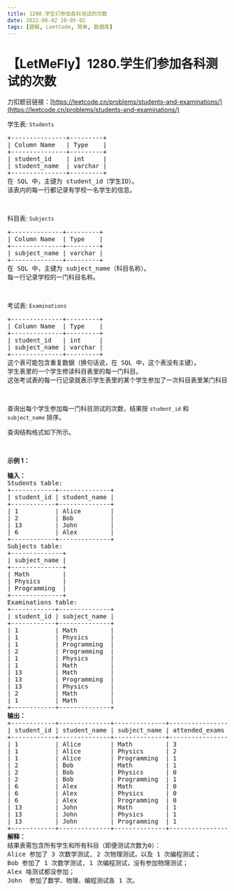 ```yaml
---
title: 1280.学生们参加各科测试的次数
date: 2022-06-02 20-05-02
tags: [题解, LeetCode, 简单, 数据库]
---
```


# 【LetMeFly】1280.学生们参加各科测试的次数

力扣题目链接：[https://leetcode.cn/problems/students-and-examinations/](https://leetcode.cn/problems/students-and-examinations/)

<p>学生表: <code>Students</code></p>

<pre>
+---------------+---------+
| Column Name   | Type    |
+---------------+---------+
| student_id    | int     |
| student_name  | varchar |
+---------------+---------+
在 SQL 中，主键为 student_id（学生ID）。
该表内的每一行都记录有学校一名学生的信息。
</pre>

<p>&nbsp;</p>

<p>科目表: <code>Subjects</code></p>

<pre>
+--------------+---------+
| Column Name  | Type    |
+--------------+---------+
| subject_name | varchar |
+--------------+---------+
在 SQL 中，主键为 subject_name（科目名称）。
每一行记录学校的一门科目名称。
</pre>

<p>&nbsp;</p>

<p>考试表: <code>Examinations</code></p>

<pre>
+--------------+---------+
| Column Name  | Type    |
+--------------+---------+
| student_id   | int     |
| subject_name | varchar |
+--------------+---------+
这个表可能包含重复数据（换句话说，在 SQL 中，这个表没有主键）。
学生表里的一个学生修读科目表里的每一门科目。
这张考试表的每一行记录就表示学生表里的某个学生参加了一次科目表里某门科目的测试。
</pre>

<p>&nbsp;</p>

<p>查询出每个学生参加每一门科目测试的次数，结果按 <code>student_id</code> 和 <code>subject_name</code> 排序。</p>

<p>查询结构格式如下所示。</p>

<p>&nbsp;</p>

<p><strong>示例 1：</strong></p>

<pre>
<strong>输入：</strong>
Students table:
+------------+--------------+
| student_id | student_name |
+------------+--------------+
| 1          | Alice        |
| 2          | Bob          |
| 13         | John         |
| 6          | Alex         |
+------------+--------------+
Subjects table:
+--------------+
| subject_name |
+--------------+
| Math         |
| Physics      |
| Programming  |
+--------------+
Examinations table:
+------------+--------------+
| student_id | subject_name |
+------------+--------------+
| 1          | Math         |
| 1          | Physics      |
| 1          | Programming  |
| 2          | Programming  |
| 1          | Physics      |
| 1          | Math         |
| 13         | Math         |
| 13         | Programming  |
| 13         | Physics      |
| 2          | Math         |
| 1          | Math         |
+------------+--------------+
<strong>输出：</strong>
+------------+--------------+--------------+----------------+
| student_id | student_name | subject_name | attended_exams |
+------------+--------------+--------------+----------------+
| 1          | Alice        | Math         | 3              |
| 1          | Alice        | Physics      | 2              |
| 1          | Alice        | Programming  | 1              |
| 2          | Bob          | Math         | 1              |
| 2          | Bob          | Physics      | 0              |
| 2          | Bob          | Programming  | 1              |
| 6          | Alex         | Math         | 0              |
| 6          | Alex         | Physics      | 0              |
| 6          | Alex         | Programming  | 0              |
| 13         | John         | Math         | 1              |
| 13         | John         | Physics      | 1              |
| 13         | John         | Programming  | 1              |
+------------+--------------+--------------+----------------+
<strong>解释：</strong>
结果表需包含所有学生和所有科目（即便测试次数为0）：
Alice 参加了 3 次数学测试, 2 次物理测试，以及 1 次编程测试；
Bob 参加了 1 次数学测试, 1 次编程测试，没有参加物理测试；
Alex 啥测试都没参加；
John  参加了数学、物理、编程测试各 1 次。
</pre>


    